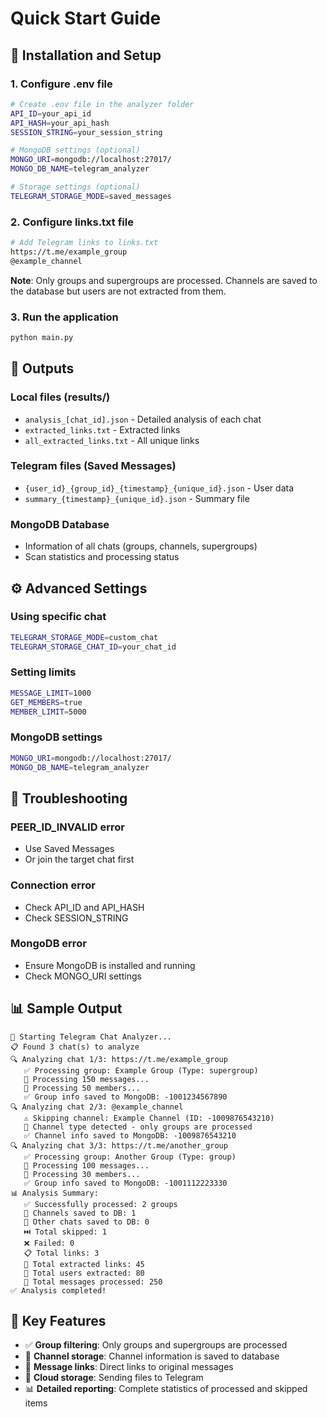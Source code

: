 # Quick Start Guide

## 🚀 Installation and Setup

### 1. Configure .env file
```bash
# Create .env file in the analyzer folder
API_ID=your_api_id
API_HASH=your_api_hash
SESSION_STRING=your_session_string

# MongoDB settings (optional)
MONGO_URI=mongodb://localhost:27017/
MONGO_DB_NAME=telegram_analyzer

# Storage settings (optional)
TELEGRAM_STORAGE_MODE=saved_messages
```

### 2. Configure links.txt file
```bash
# Add Telegram links to links.txt
https://t.me/example_group
@example_channel
```

**Note**: Only groups and supergroups are processed. Channels are saved to the database but users are not extracted from them.

### 3. Run the application
```bash
python main.py
```

## 📁 Outputs

### Local files (results/)
- `analysis_[chat_id].json` - Detailed analysis of each chat
- `extracted_links.txt` - Extracted links
- `all_extracted_links.txt` - All unique links

### Telegram files (Saved Messages)
- `{user_id}_{group_id}_{timestamp}_{unique_id}.json` - User data
- `summary_{timestamp}_{unique_id}.json` - Summary file

### MongoDB Database
- Information of all chats (groups, channels, supergroups)
- Scan statistics and processing status

## ⚙️ Advanced Settings

### Using specific chat
```bash
TELEGRAM_STORAGE_MODE=custom_chat
TELEGRAM_STORAGE_CHAT_ID=your_chat_id
```

### Setting limits
```bash
MESSAGE_LIMIT=1000
GET_MEMBERS=true
MEMBER_LIMIT=5000
```

### MongoDB settings
```bash
MONGO_URI=mongodb://localhost:27017/
MONGO_DB_NAME=telegram_analyzer
```

## 🔧 Troubleshooting

### PEER_ID_INVALID error
- Use Saved Messages
- Or join the target chat first

### Connection error
- Check API_ID and API_HASH
- Check SESSION_STRING

### MongoDB error
- Ensure MongoDB is installed and running
- Check MONGO_URI settings

## 📊 Sample Output

```
🚀 Starting Telegram Chat Analyzer...
📋 Found 3 chat(s) to analyze
🔍 Analyzing chat 1/3: https://t.me/example_group
   ✅ Processing group: Example Group (Type: supergroup)
   📝 Processing 150 messages...
   👥 Processing 50 members...
   ✅ Group info saved to MongoDB: -1001234567890
🔍 Analyzing chat 2/3: @example_channel
   ⚠️ Skipping channel: Example Channel (ID: -1009876543210)
   📢 Channel type detected - only groups are processed
   ✅ Channel info saved to MongoDB: -1009876543210
🔍 Analyzing chat 3/3: https://t.me/another_group
   ✅ Processing group: Another Group (Type: group)
   📝 Processing 100 messages...
   👥 Processing 30 members...
   ✅ Group info saved to MongoDB: -1001112223330
📊 Analysis Summary:
   ✅ Successfully processed: 2 groups
   📢 Channels saved to DB: 1
   📝 Other chats saved to DB: 0
   ⏭️ Total skipped: 1
   ❌ Failed: 0
   📋 Total links: 3
   🔗 Total extracted links: 45
   👤 Total users extracted: 80
   💬 Total messages processed: 250
✅ Analysis completed!
```

## 🎯 Key Features

- ✅ **Group filtering**: Only groups and supergroups are processed
- 📢 **Channel storage**: Channel information is saved to database
- 🔗 **Message links**: Direct links to original messages
- 💾 **Cloud storage**: Sending files to Telegram
- 📊 **Detailed reporting**: Complete statistics of processed and skipped items 